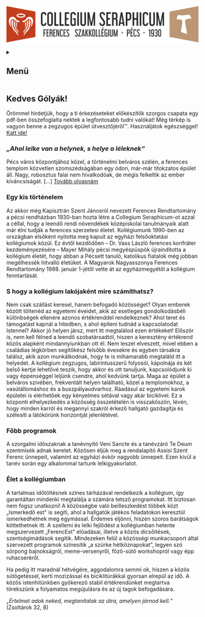 ![](Arculati_Elemek/Logo/logo-long.png)

<details>
	<summary><h2>Menü</h2></summary>
- [Kezdőlap](/mobile_version.html)
- [Rólunk](/rolunk.html)
- [Programok](/programok.html)
- [Szakmai nap](/SzakmaiNap.html)
- [Felvételi](/Felveteli.html)
- [Galéria](/Galeria.html)
- [Dokumentumok](D/okumentumok.html)
- [DiákBizottság](/DB.html)
- [Felújítások](/Felujitasok.html)
</details>

Kedves Gólyák!
-------------------
Örömmel hirdetjük, hogy a ti érkezéseteket előkészítők szorgos csapata egy pdf-ben összefoglalta nektek a legfontosabb
tudni valókat! Még térkép is vagyon benne a zegzugos épület útvesztőjéről™. Használjátok
egészséggel! [Katt ide!](/src/Szeráf_KÉSZ_velemjáró.pdf)

### ***„Ahol lelke van a helynek, s helye a léleknek“***

Pécs város központjához közel, a történelmi belváros szélén, a ferences templom közvetlen szomszédságában egy ódon,
már-már titokzatos épület áll. Nagy, robosztus falai nem hivalkodóak, de mégis felkeltik az ember
kíváncsiságát. [...] [Tovább olvasnám](/rolunk.md)

### Egy kis történelem

Az akkor még Kapisztrán Szent Jánosról nevezett Ferences Rendtartomány a pécsi rendházban 1930-ban hozta létre a
Collegium Seraphicum-ot azzal a céllal, hogy a leendő rendi növendékek középiskolai tanulmányaik alatt már élni tudják a
ferences szerzetesi életet. Kollégiumunk 1990-ben az országban elsőként nyitotta meg kapuit az egyházi felsőoktatási
kollégiumok közül. Ez évtől kezdődően – Dr. Vass László ferences konfráter kezdeményezésére – Mayer Mihály pécsi
megyéspüspök újraindította a kollégium életét, hogy abban a Pécsett tanuló, katolikus fiatalok még jobban megélhessék
hitvalló életüket. A Magyarok Nagyasszonya Ferences Rendtartomány 1998. január 1-jétől vette át az egyházmegyétől a
kollégium fenntartását.

### S hogy a kollégium lakójaként mire számíthatsz?

Nem csak szállást keresel, hanem befogadó közösséget? Olyan emberek között töltenéd az egyetemi éveidet, akik az
esetleges gondolkodásbéli különbségek ellenére azonos értékrenddel rendelkeznek? Ahol teret és támogatást kapnál a
hitedben, s ahol építeni tudnád a kapcsolatodat Istennel? Akkor jó helyen jársz, mert itt megtalálod ezen értékeket!
Először is, nem kell félned a leendő szobatársadtól, hiszen a keresztény értékrend közös alapként mindannyiunkban ott
él. Nem leszel elveszett, mivel ebben a családias légkörben segítőkész felsőbb évesekre és egyben társakra találsz, akik
azon munkálkodnak, hogy te is mihamarabb megtaláld itt a helyedet. A kollégium zegzugos, labirintusszerű folyosói,
kápolnája és két belső kertje lehetővé teszik, hogy akkor és ott tanuljunk, kapcsolódjunk ki vagy éppenséggel leljünk
csendre, ahol kedvünk tartja. Maga az épület a belváros szívében, frekventált helyen található, közel a templomokhoz, a
vasútállomáshoz és a buszpályaudvarhoz. Ráadásul az egyetemi karok épületei is elérhetőek egy kényelmes sétával vagy
akár biciklivel. Ez a központi elhelyezkedés a közösség összetételén is visszaköszön, lévén, hogy minden karról és
megannyi szakról érkező hallgató gazdagítja és szélesíti a látókörünk horizontját jelenlétével.

### Főbb programok

A szorgalmi időszaknak a tanévnyitó Veni Sancte és a tanévzáró Te Deum szentmisék adnak keretet. Közösen éljük meg a
rendalapító Assisi Szent Ferenc ünnepeit, valamint az egyházi évkör nagyobb ünnepeit. Ezen kívül a tanév során egy
alkalommal tartunk lelkigyakorlatot.

### Élet a kollégiumban

A tartalmas időtöltésnek színes tárházával rendelkezik a kollégium, így garantáltan mindenki megtalálja a számára tetsző
programokat. Itt biztosan nem fogsz unatkozni! A közösségbe való beilleszkedést többek közt „Ismerkedő est" is segíti,
ahol a hallgatók játékos feladatokon keresztül ismerkedhetnek meg egymással. Érdemes eljönni, hiszen szoros barátságok
köttethetnek itt. A szellemi és lelki fejlődést a kollégiumban hetente megszervezett „FerencEst” előadásai, illetve a
közös dicsőítések, szentségimádások segítik. Mindezeken felül a közösségi munkacsoport által szervezett programok
színesítik „a szürke hétköznapokat”, legyen szó sörpong bajnokságról, meme-versenyről, főző-sütő workshopról vagy épp
ruhacseréről.

Ha pedig itt maradnál hétvégére, aggodalomra semmi ok, hiszen a közös sütögetéssel, kerti mozizással és biciklitúrákkal
gyorsan elrepül az idő. A közös istenhitünkben gyökerező stabil értékrendünket megtartva törekszünk a folyamatos
megújulásra és az új tagok befogadására.

*„Értelmet adok neked, megtanítalak az útra, amelyen járnod kell.“*   (Zsoltárok 32, 8)